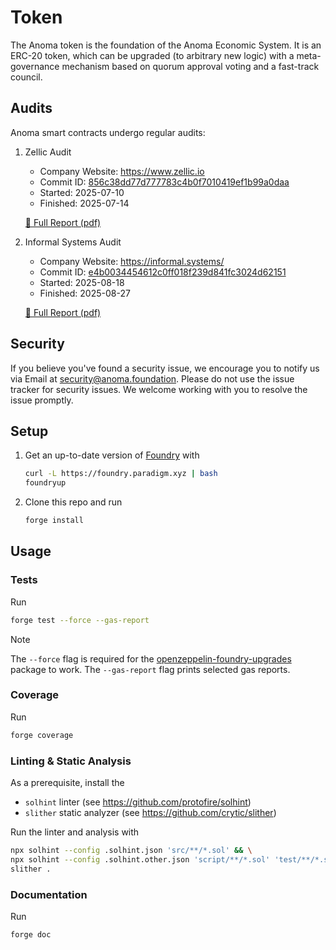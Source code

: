# Token

The Anoma token is the foundation of the Anoma Economic System. It is an ERC-20 token, which can be upgraded (to arbitrary new logic) with a meta-governance mechanism based on quorum approval voting and a fast-track council.

## Audits

Anoma smart contracts undergo regular audits:

1. Zellic Audit

   - Company Website: https://www.zellic.io
   - Commit ID: [856c38dd77d777783c4b0f7010419ef1b99a0daa](https://github.com/anoma/token/tree/856c38dd77d777783c4b0f7010419ef1b99a0daa)
   - Started: 2025-07-10
   - Finished: 2025-07-14

   [📄 Full Report (pdf)](./audits/2025-07-17_Zellic_Anoma_Token_&_TokenDistributor.pdf)

2. Informal Systems Audit

   - Company Website: https://informal.systems/
   - Commit ID: [e4b0034454612c0ff018f239d841fc3024d62151](https://github.com/anoma/token/tree/e4b0034454612c0ff018f239d841fc3024d62151)
   - Started: 2025-08-18
   - Finished: 2025-08-27

   [📄 Full Report (pdf)](./audits/2025-09-03_Informal_Systems_Anoma_Token_&_TokenDistributor.pdf)

## Security

If you believe you've found a security issue, we encourage you to notify us via Email at [security@anoma.foundation](mailto:security@anoma.foundation). Please do not use the issue tracker for security issues. We welcome working with you to resolve the issue promptly.

## Setup

1. Get an up-to-date version of [Foundry](https://github.com/foundry-rs/foundry)
   with

   ```sh
   curl -L https://foundry.paradigm.xyz | bash
   foundryup
   ```

2. Clone this repo and run
   ```sh
   forge install
   ```

## Usage

### Tests

Run

```sh
forge test --force --gas-report
```

> [!NOTE]  
> The `--force` flag is required for the [openzeppelin-foundry-upgrades](https://github.com/OpenZeppelin/openzeppelin-foundry-upgrades) package to work.
> The `--gas-report` flag prints selected gas reports.

### Coverage

Run

```sh
forge coverage
```

### Linting & Static Analysis

As a prerequisite, install the

- `solhint` linter (see https://github.com/protofire/solhint)
- `slither` static analyzer (see https://github.com/crytic/slither)

Run the linter and analysis with

```sh
npx solhint --config .solhint.json 'src/**/*.sol' && \
npx solhint --config .solhint.other.json 'script/**/*.sol' 'test/**/*.sol' && \
slither .
```

### Documentation

Run

```sh
forge doc
```

